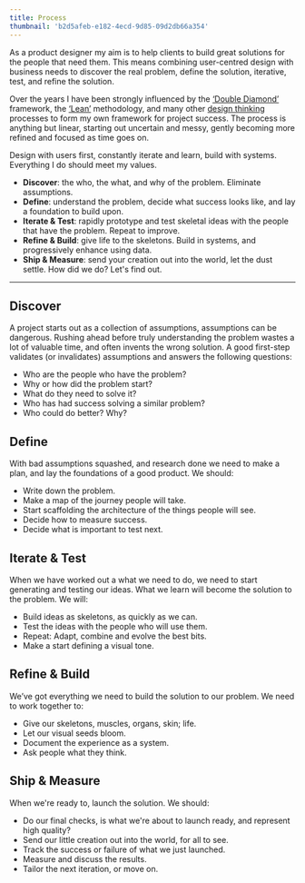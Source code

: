 ```yaml
---
title: Process
thumbnail: 'b2d5afeb-e182-4ecd-9d85-09d2db66a354'
---
```


As a product designer my aim is to help clients to build great solutions for the people that need them. This means combining user-centred design with business needs to discover the real problem, define the solution, iterative, test, and refine the solution.

Over the years I have been strongly influenced by the [‘Double Diamond’](https://www.designcouncil.org.uk/news-opinion/what-framework-innovation-design-councils-evolved-double-diamond) framework, the [‘Lean’](http://theleanstartup.com/book) methodology, and many other [design thinking](https://en.wikipedia.org/wiki/Design_thinking) processes to form my own framework for project success. The process is anything but linear, starting out uncertain and messy, gently becoming more refined and focused as time goes on.

Design with users first, constantly iterate and learn, build with systems. Everything I do should meet my values.

- **Discover**: the who, the what, and why of the problem. Eliminate assumptions.
- **Define**: understand the problem, decide what success looks like, and lay a foundation to build upon.
- **Iterate & Test**: rapidly prototype and test skeletal ideas with the people that have the problem. Repeat to improve.
- **Refine & Build**: give life to the skeletons. Build in systems, and progressively enhance using data.
- **Ship & Measure**: send your creation out into the world, let the dust settle. How did we do? Let's find out.

***
## Discover

A project starts out as a collection of assumptions, assumptions can be dangerous. Rushing ahead before truly understanding the problem wastes a lot of valuable time, and often invents the wrong solution. A good first-step validates (or invalidates) assumptions and answers the following questions:

- Who are the people who have the problem?
- Why or how did the problem start?
- What do they need to solve it?
- Who has had success solving a similar problem?
- Who could do better? Why?

## Define

With bad assumptions squashed, and research done we need to make a plan, and lay the foundations of a good product. We should:

- Write down the problem.
- Make a map of the journey people will take.
- Start scaffolding the architecture of the things people will see.
- Decide how to measure success.
- Decide what is important to test next.

## Iterate & Test

When we have worked out a what we need to do, we need to start generating and testing our ideas. What we learn will become the solution to the problem. We will:

- Build ideas as skeletons, as quickly as we can.
- Test the ideas with the people who will use them.
- Repeat: Adapt, combine and evolve the best bits.
- Make a start defining a visual tone.

## Refine & Build

We’ve got everything we need to build the solution to our problem. We need to work together to:

- Give our skeletons, muscles, organs, skin; life.
- Let our visual seeds bloom.
- Document the experience as a system.
- Ask people what they think.

## Ship & Measure

When we're ready to, launch the solution. We should:

- Do our final checks, is what we're about to launch ready, and represent high quality?
- Send our little creation out into the world, for all to see.
- Track the success or failure of what we just launched.
- Measure and discuss the results.
- Tailor the next iteration, or move on.
